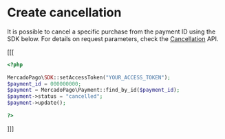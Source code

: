# Create cancellation

It is possible to cancel a specific purchase from the payment ID using the SDK below. For details on request parameters, check the [Cancellation](https://www.mercadopago[FAKER][URL][DOMAIN]/developers/en/reference/chargebacks/_payments_payment_id/put) API.

[[[
```php
<?php
 
MercadoPago\SDK::setAccessToken("YOUR_ACCESS_TOKEN");
$payment_id = 000000000;
$payment = MercadoPago\Payment::find_by_id($payment_id);
$payment->status = "cancelled";
$payment->update();
 
?>
```
]]]